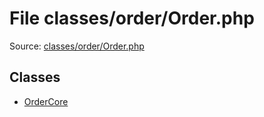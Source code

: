 File classes/order/Order.php
=========
Source: [classes/order/Order.php](https://github.com/PrestaShop/PrestaShop/blob/1.6.1.1/classes/order/Order.php)


Classes
-------

* [OrderCore](class.OrderCore.md)

